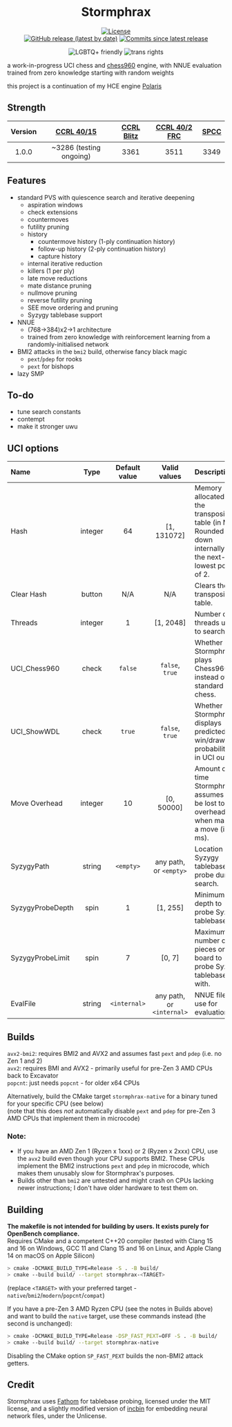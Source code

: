 <div align="center">

# Stormphrax

[![License][license-badge]][license-link]  
[![GitHub release (latest by date)][release-badge]][release-link]
[![Commits since latest release][commits-badge]][commits-link]

![LGBTQ+ friendly][lgbtqp-badge]
![trans rights][trans-rights-badge]

</div>

a work-in-progress UCI chess and [chess960](https://en.wikipedia.org/wiki/Fischer_random_chess) engine, with NNUE evaluation trained from zero knowledge starting with random weights

this project is a continuation of my HCE engine [Polaris](https://github.com/Ciekce/Polaris)

## Strength
| Version | [CCRL 40/15](https://www.computerchess.org.uk/ccrl/4040/) | [CCRL Blitz](https://www.computerchess.org.uk/ccrl/404/) | [CCRL 40/2 FRC](https://www.computerchess.org.uk/ccrl/404FRC/) | [SPCC](https://www.sp-cc.de/) |
|:-------:|:---------------------------------------------------------:|:--------------------------------------------------------:|:--------------------------------------------------------------:|:-----------------------------:|
|  1.0.0  |                  ~3286 (testing ongoing)                  |                           3361                           |                              3511                              |             3349              |

## Features
- standard PVS with quiescence search and iterative deepening
  - aspiration windows
  - check extensions
  - countermoves
  - futility pruning
  - history
    - countermove history (1-ply continuation history)
    - follow-up history (2-ply continuation history)
    - capture history
  - internal iterative reduction
  - killers (1 per ply)
  - late move reductions
  - mate distance pruning
  - nullmove pruning
  - reverse futility pruning
  - SEE move ordering and pruning
  - Syzygy tablebase support
- NNUE
  - (768->384)x2->1 architecture
  - trained from zero knowledge with reinforcement learning from a randomly-initialised network
- BMI2 attacks in the `bmi2` build, otherwise fancy black magic
  - `pext`/`pdep` for rooks
  - `pext` for bishops
- lazy SMP

## To-do
- tune search constants
- contempt
- make it stronger uwu

## UCI options
| Name             |  Type   | Default value |       Valid values        | Description                                                                                                 |
|:-----------------|:-------:|:-------------:|:-------------------------:|:------------------------------------------------------------------------------------------------------------|
| Hash             | integer |      64       |        [1, 131072]        | Memory allocated to the transposition table (in MB). Rounded down internally to the next-lowest power of 2. |
| Clear Hash       | button  |      N/A      |            N/A            | Clears the transposition table.                                                                             |
| Threads          | integer |       1       |         [1, 2048]         | Number of threads used to search.                                                                           |
| UCI_Chess960     |  check  |    `false`    |      `false`, `true`      | Whether Stormphrax plays Chess960 instead of standard chess.                                                |
| UCI_ShowWDL      |  check  |    `true`     |      `false`, `true`      | Whether Stormphrax displays predicted win/draw/loss probabilities in UCI output.                            |
| Move Overhead    | integer |      10       |        [0, 50000]         | Amount of time Stormphrax assumes to be lost to overhead when making a move (in ms).                        |
| SyzygyPath       | string  |   `<empty>`   |  any path, or `<empty>`   | Location of Syzygy tablebases to probe during search.                                                       |
| SyzygyProbeDepth |  spin   |       1       |         [1, 255]          | Minimum depth to probe Syzygy tablebases at.                                                                |
| SyzygyProbeLimit |  spin   |       7       |          [0, 7]           | Maximum number of pieces on the board to probe Syzygy tablebases with.                                      |
| EvalFile         | string  | `<internal>`  | any path, or `<internal>` | NNUE file to use for evaluation.                                                                            |

## Builds
`avx2-bmi2`: requires BMI2 and AVX2 and assumes fast `pext` and `pdep` (i.e. no Zen 1 and 2)  
`avx2`: requires BMI and AVX2 - primarily useful for pre-Zen 3 AMD CPUs back to Excavator  
`popcnt`: just needs `popcnt` - for older x64 CPUs

Alternatively, build the CMake target `stormphrax-native` for a binary tuned for your specific CPU (see below)  
(note that this does *not* automatically disable `pext` and `pdep` for pre-Zen 3 AMD CPUs that implement them in microcode)

### Note:  
- If you have an AMD Zen 1 (Ryzen x 1xxx) or 2 (Ryzen x 2xxx) CPU, use the `avx2` build even though your CPU supports BMI2. These CPUs implement the BMI2 instructions `pext` and `pdep` in microcode, which makes them unusably slow for Stormphrax's purposes.
- Builds other than `bmi2` are untested and might crash on CPUs lacking newer instructions; I don't have older hardware to test them on.

## Building
**The makefile is not intended for building by users. It exists purely for OpenBench compliance.**  
Requires CMake and a competent C++20 compiler (tested with Clang 15 and 16 on Windows, GCC 11 and Clang 15 and 16 on Linux, and Apple Clang 14 on macOS on Apple Silicon)
```bash
> cmake -DCMAKE_BUILD_TYPE=Release -S . -B build/
> cmake --build build/ --target stormphrax-<TARGET>
```
(replace `<TARGET>` with your preferred target - `native`/`bmi2`/`modern`/`popcnt`/`compat`)

If you have a pre-Zen 3 AMD Ryzen CPU (see the notes in Builds above) and want to build the `native` target, use these commands instead (the second is unchanged):
```bash
> cmake -DCMAKE_BUILD_TYPE=Release -DSP_FAST_PEXT=OFF -S . -B build/
> cmake --build build/ --target stormphrax-native
```
Disabling the CMake option `SP_FAST_PEXT` builds the non-BMI2 attack getters.

## Credit
Stormphrax uses [Fathom](https://github.com/jdart1/Fathom) for tablebase probing, licensed under the MIT license, and a slightly modified version of [incbin](https://github.com/graphitemaster/incbin) for embedding neural network files, under the Unlicense.

[license-badge]: https://img.shields.io/github/license/Ciekce/Stormphrax?style=for-the-badge
[release-badge]: https://img.shields.io/github/v/release/Ciekce/Stormphrax?style=for-the-badge
[commits-badge]: https://img.shields.io/github/commits-since/Ciekce/Stormphrax/latest?style=for-the-badge

[license-link]: https://github.com/Ciekce/Stormphrax/blob/main/LICENSE
[release-link]: https://github.com/Ciekce/Stormphrax/releases/latest
[commits-link]: https://github.com/Ciekce/Stormphrax/commits/main

[lgbtqp-badge]: https://pride-badges.pony.workers.dev/static/v1?label=lgbtq%2B%20friendly&stripeWidth=6&stripeColors=E40303,FF8C00,FFED00,008026,24408E,732982
[trans-rights-badge]: https://pride-badges.pony.workers.dev/static/v1?label=trans%20rights&stripeWidth=6&stripeColors=5BCEFA,F5A9B8,FFFFFF,F5A9B8,5BCEFA
